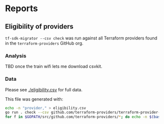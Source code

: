 # Reports

## Eligibility of providers

`tf-sdk-migrator --csv check` was run against all Terraform providers found in the `terraform-providers` GitHub org.

### Analysis

TBD once the train wifi lets me download csvkit.

### Data

Please see [./eligibility.csv](./eligibility.csv) for full data.

This file was generated with:

```sh
echo -n "provider," > eligibility.csv
go run . check --csv github.com/terraform-providers/terraform-provider-aws | head -n 1 >> eligibility.csv
for f in $GOPATH/src/github.com/terraform-providers/*; do echo -n $(basename $f), >> eligibility.csv; go run . check --csv github.com/terraform-providers/$(basename $f) | tail -n 1 >> eligibility.csv; done
```
